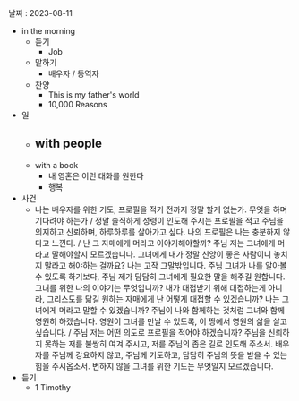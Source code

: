 날짜 : 2023-08-11
- in the morning
	- 듣기
		- Job
	- 말하기
		-  배우자 / 동역자 
	- 찬양
		- This is my father's world
		- 10,000 Reasons
- 일
	- with people
		- 
	- with a book
		- 내 영혼은 이런 대화를 원한다
		- 행복
- 사건
	- 나는 배우자를 위한 기도, 프로필을 적기 전까지 정말 할게 없는가. 무엇을 하며 기다려야 하는가 / 정말 솔직하게 성령이 인도해 주시는 프로필을 적고 주님을 의지하고 신뢰하며, 하루하루를 살아가고 싶다. 나의 프로필은 나는 충분하지 않다고 느낀다. / 난 그 자매에게 머라고 이야기해야할까? 주님 저는 그녀에게 머라고 말해야할지 모르겠습니다. 그녀에게 내가 정말 신앙이 좋은 사람이니 놓치지 말라고 해야하는 걸까요? 나는 고작 그말밖입니다. 주님 그녀가 나를 알아볼 수 있도록 하기보다, 주님 제가 담담히 그녀에게 필요한 말을 해주길 원합니다. 그녀를 위한 나의 이야기는 무엇입니까? 내가 대접받기 위해 대접하는게 아니라, 그리스도를 닮길 원하는 자매에게 난 어떻게 대접할 수 있겠습니까? 나는 그녀에게 머라고 말할 수 있겠습니까? 주님이 나와 함께하는 것처럼 그녀와 함께 영원히 하겠습니다. 영원이 그녀를 만날 수 있도록, 이 땅에서 영원의 삶을 살고 싶습니다. / 주님 저는 어떤 의도로 프로필을 적어야 하겠습니까? 주님을 신뢰하지 못하는 저를 불쌍히 여겨 주시고, 저를 주님의 좁은 길로 인도해 주소서. 배우자를 주님께 강요하지 않고, 주님께 기도하고, 담담히 주님의 뜻을 받을 수 있는 힘을 주시옵소서. 변하지 않을 그녀를 위한 기도는 무엇일지 모르겠습니다. 
- 듣기
	- 1 Timothy
